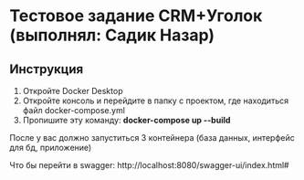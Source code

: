 <h1>Тестовое задание CRM+Уголок (выполнял: Садик Назар)</h1>

<h2>Инструкция</h2>
<ol>
  <li>Откройте Docker Desktop</li>
  <li>Откройте консоль и перейдите в папку с проектом, где находиться файл docker-compose.yml</li>
  <li>Пропишите эту команду: <b>docker-compose up --build</b></li>
</ol>

После у вас должно запуститься 3 контейнера (база данных, интерфейс для бд, приложение)

Что бы перейти в swagger: http://localhost:8080/swagger-ui/index.html#
